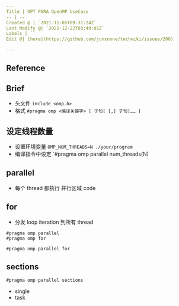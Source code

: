 ```yaml
---
Title | OPT PARA OpenMP UseCase
-- | --
Created @ | `2021-11-05T09:31:24Z`
Last Modify @| `2022-12-22T03:49:01Z`
Labels | ``
Edit @| [here](https://github.com/junxnone/techwiki/issues/208)

---
```

## Reference

## Brief
- 头文件  `include <omp.h>`
- 格式 `#pragma omp <编译关键字> [ 子句[ [,] 子句]…… ]`


## 设定线程数量
- 设置环境变量 `OMP_NUM_THREADS=N ./your/program`
- 编译指令中设定 `#pragma omp parallel num_threads(N)

## parallel
- 每个 thread 都执行 并行区域 code

## for
- 分发 loop iteration 到所有 thread

```
#pragma omp parallel
#pragma omp for
```
```
#pragma omp parallel for
```

## sections

```
#pragma omp parallel sections
```
- single
- task
